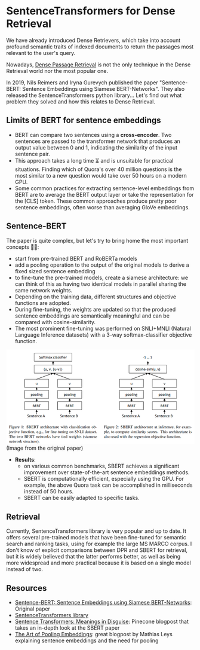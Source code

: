# SentenceTransformers for Dense Retrieval

We have already introduced Dense Retrievers, which take into account profound semantic traits of indexed documents to return the passages most relevant to the user's query.

Nowadays, [Dense Passage Retrieval](dpr.md) is not the only technique in the Dense Retrieval world nor the most popular one.

In 2019, Nils Reimers and Iryna Gurevych published the paper "Sentence-BERT: Sentence Embeddings using Siamese BERT-Networks". They also released the SentenceTransformers python library...
Let's find out what problem they solved and how this relates to Dense Retrieval.

## Limits of BERT for sentence embeddings
- BERT can compare two sentences using a **cross-encoder**. Two sentences are passed to the transformer network that produces an output value between 0 and 1, indicating the similarity of the input sentence pair.
- This approach takes a long time ⏳ and is unsuitable for practical situations. Finding which of Quora's over 40 million questions is the most similar to a new question would take over 50 hours on a modern GPU.
- Some common practices for extracting sentence-level embeddings from BERT are to average the BERT output layer or take the representation for the \[CLS\] token. These common approaches produce pretty poor sentence embeddings, often worse than averaging GloVe embeddings.

## Sentence-BERT
The paper is quite complex, but let's try to bring home the most important concepts 👨‍🏫:
- start from pre-trained BERT and RoBERTa models
- add a pooling operation to the output of the original models to derive a fixed sized sentence embedding
- to fine-tune the pre-trained models, create a siamese architecture: we can think of this as having two identical models in parallel sharing the same network weights.
- Depending on the training data, different structures and objective functions are adopted.
- During fine-tuning, the weights are updated so that the produced sentence embeddings are semantically meaningful and can be compared with cosine-similarity.
- The most prominent fine-tuning was performed on SNLI+MNLI (Natural Language Inference datasets) with a 3-way softmax-classifier objective function.

![SBERT architecture](../images/sbert-architecture.png) (Image from the original paper)

- **Results**:
  - on various common benchmarks, SBERT achieves a significant improvement over state-of-the-art sentence embeddings methods.
  - SBERT is computationally efficient, especially using the GPU. For example, the above Quora task can be accomplished in milliseconds instead of 50 hours.
  - SBERT can be easily adapted to specific tasks.


## Retrieval

Currently, SentenceTransformers library is very popular and up to date.
It offers several pre-trained models that have been fine-tuned for semantic search and ranking tasks, using for example the large MS MARCO corpus.
I don't know of explicit comparisons between DPR and SBERT for retrieval, but it is widely believed that the latter performs better, as well as being more widespread and more practical because it is based on a single model instead of two.


## Resources
- [Sentence-BERT: Sentence Embeddings using Siamese BERT-Networks](https://arxiv.labs.arxiv.org/html/1908.10084): Original paper
- [SentenceTransformers library](https://www.sbert.net/)
- [Sentence Transformers: Meanings in Disguise](https://www.pinecone.io/learn/sentence-embeddings/): Pinecone blogpost that takes an in-depth look at the SBERT paper
- [The Art of Pooling Embeddings](https://blog.ml6.eu/the-art-of-pooling-embeddings-c56575114cf8): great blogpost by Mathias Leys explaining sentence embeddings and the need for pooling